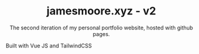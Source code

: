 <h1 align="center">
  jamesmoore.xyz - v2
</h1>

<p align="center">
  The second iteration of my personal portfolio website, hosted with github pages.
</p>

<p>Built with Vue JS and TailwindCSS</p>
